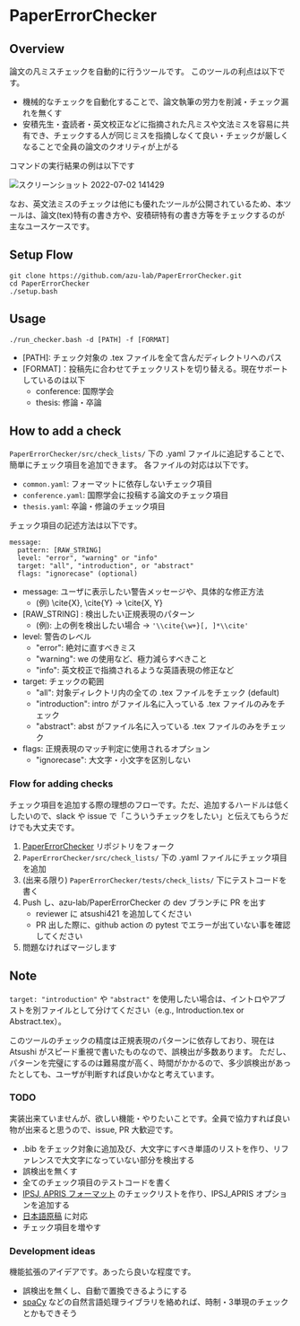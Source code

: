 # PaperErrorChecker

## Overview
論文の凡ミスチェックを自動的に行うツールです。
このツールの利点は以下です。
- 機械的なチェックを自動化することで、論文執筆の労力を削減・チェック漏れを無くす
- 安積先生・査読者・英文校正などに指摘された凡ミスや文法ミスを容易に共有でき、チェックする人が同じミスを指摘しなくて良い・チェックが厳しくなることで全員の論文のクオリティが上がる

コマンドの実行結果の例は以下です

![スクリーンショット 2022-07-02 141429](https://user-images.githubusercontent.com/55824710/176987522-5d5c001e-7162-403e-871c-dddb39e1a94a.png)

なお、英文法ミスのチェックは他にも優れたツールが公開されているため、本ツールは、論文(tex)特有の書き方や、安積研特有の書き方等をチェックするのが主なユースケースです。


## Setup Flow
```
git clone https://github.com/azu-lab/PaperErrorChecker.git
cd PaperErrorChecker
./setup.bash
```

## Usage
`./run_checker.bash -d [PATH] -f [FORMAT]`
- [PATH]: チェック対象の .tex ファイルを全て含んだディレクトリへのパス
- [FORMAT]：投稿先に合わせてチェックリストを切り替える。現在サポートしているのは以下
    - conference: 国際学会
    - thesis: 修論・卒論

## How to add a check
`PaperErrorChecker/src/check_lists/` 下の .yaml ファイルに追記することで、簡単にチェック項目を追加できます。
各ファイルの対応は以下です。
- `common.yaml`: フォーマットに依存しないチェック項目
- `conference.yaml`: 国際学会に投稿する論文のチェック項目
- `thesis.yaml`: 卒論・修論のチェック項目

チェック項目の記述方法は以下です。
```
message:
  pattern: [RAW_STRING]
  level: "error", "warning" or "info"
  target: "all", "introduction", or "abstract"
  flags: "ignorecase" (optional)
```
- message: ユーザに表示したい警告メッセージや、具体的な修正方法
    - (例) \cite{X}, \cite{Y} -> \cite{X, Y}
- [RAW_STRING] : 検出したい正規表現のパターン
    - (例): 上の例を検出したい場合 -> `'\\cite{\w+}[, ]*\\cite'`
- level: 警告のレベル
    - "error": 絶対に直すべきミス
    - "warning": we の使用など、極力減らすべきこと
    - "info": 英文校正で指摘されるような英語表現の修正など
- target: チェックの範囲
    - "all": 対象ディレクトリ内の全ての .tex ファイルをチェック (default)
    - "introduction": intro がファイル名に入っている .tex ファイルのみをチェック
    - "abstract": abst がファイル名に入っている .tex ファイルのみをチェック
- flags: 正規表現のマッチ判定に使用されるオプション
    - "ignorecase": 大文字・小文字を区別しない

### Flow for adding checks
チェック項目を追加する際の理想のフローです。ただ、追加するハードルは低くしたいので、slack や issue で「こういうチェックをしたい」と伝えてもらうだけでも大丈夫です。
1. [PaperErrorChecker](https://github.com/azu-lab/PaperErrorChecker) リポジトリをフォーク
2. `PaperErrorChecker/src/check_lists/` 下の .yaml ファイルにチェック項目を追加
3. (出来る限り) `PaperErrorChecker/tests/check_lists/` 下にテストコードを書く
4. Push し、azu-lab/PaperErrorChecker の dev ブランチに PR を出す
    - reviewer に atsushi421 を追加してください
    - PR 出した際に、github action の pytest でエラーが出ていない事を確認してください
5. 問題なければマージします

## Note
`target: "introduction"` や `"abstract"` を使用したい場合は、イントロやアブストを別ファイルとして分けてください（e.g., Introduction.tex or Abstract.tex）。

このツールのチェックの精度は正規表現のパターンに依存しており、現在は Atsushi がスピード重視で書いたものなので、誤検出が多数あります。
ただし、パターンを完璧にするのは難易度が高く、時間がかかるので、多少誤検出があったとしても、ユーザが判断すれば良いかなと考えています。

### TODO
実装出来ていませんが、欲しい機能・やりたいことです。全員で協力すれば良い物が出来ると思うので、issue, PR 大歓迎です。
- .bib をチェック対象に追加及び、大文字にすべき単語のリストを作り、リファレンスで大文字になっていない部分を検出する
- 誤検出を無くす
- 全てのチェック項目のテストコードを書く
- [IPSJ, APRIS フォーマット](https://docs.google.com/spreadsheets/d/1CSIPXggHC_4Hg4Thrny_9vVVM13q9O2u/edit#gid=1600829807) のチェックリストを作り、IPSJ_APRIS オプションを追加する
- [日本語原稿](https://docs.google.com/spreadsheets/d/1CSIPXggHC_4Hg4Thrny_9vVVM13q9O2u/edit#gid=709246267) に対応
- チェック項目を増やす

### Development ideas
機能拡張のアイデアです。あったら良いな程度です。
- 誤検出を無くし、自動で置換できるようにする
- [spaCy](https://spacy.io/api) などの自然言語処理ライブラリを絡めれば、時制・3単現のチェックとかもできそう
